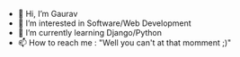 - 👋 Hi, I’m Gaurav
- 👀 I’m interested in Software/Web Development
- 🌱 I’m currently learning Django/Python
- 📫 How to reach me : "Well you can't at that momment ;)"

<!---
Hi-Gaurav/Hi-Gaurav is a ✨ special ✨ repository because its `README.md` (this file) appears on your GitHub profile.
You can click the Preview link to take a look at your changes. 💞️ I’m looking to collaborate on
--->
